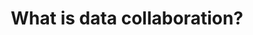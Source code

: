 ---
title: 'What is data collaboration?'
prompt: 'Can you give me more information about how much data is available on the Narrative Platform?'
---